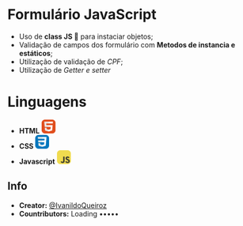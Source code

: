 # Formulário JavaScript 

- Uso de **class JS 🌟** para instaciar objetos;
- Validação de campos dos formulário com **Metodos de instancia e estáticos**;
- Utilização de validação de *CPF*;
- Utilização de *Getter e setter*

# Linguagens
- **HTML** <img src="./icons/HTML.svg" width="28">
- **CSS** <img src="./icons/CSS.svg" width="28">   
- **Javascript** <img src="./icons/JavaScript.svg" width="28">


## Info

- **Creator:** [@IvanildoQueiroz](https://github.com/IvanildoQueiroz)
- **Countributors:** Loading •••••